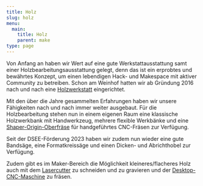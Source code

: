 ```yaml
---
title: Holz
slug: holz
menu: 
  main:
    title: Holz
    parent: make
type: page
---
```


Von Anfang an haben wir Wert auf eine gute Werkstattausstattung samt einer Holzbearbeitungsausstattung gelegt, denn das ist ein erprobtes und bewährtes Konzept, um einen lebendigen Hack- und Makespace mit aktiver Community zu betreiben. Schon am Weinhof hatten wir ab Gründung 2016 nach und nach eine [Holzwerkstatt](https://wiki.temporaerhaus.de/holzwerkstatt) eingerichtet. 

Mit den über die Jahre gesammelten Erfahrungen haben wir unsere Fähigkeiten nach und nach immer weiter ausgebaut. Für die Holzbearbeitung stehen nun in einem eigenen Raum eine klassische Holzwerkbank mit Handwerkzeug, mehrere flexible Werkbänke und eine [Shaper-Origin-Oberfräse](https://www.shapertools.com/de-de/origin) für handgeführtes CNC-Fräsen zur Verfügung.

Seit der DSEE-Förderung 2023 haben wir zudem nun wieder eine gute Bandsäge, eine Formatkreissäge und einen Dicken- und Abrichthobel zur Verfügung.

Zudem gibt es im Maker-Bereich die Möglichkeit kleineres/flacheres Holz auch mit dem [Lasercutter](https://wiki.temporaerhaus.de/lasercutter) zu schneiden und zu gravieren und der [Desktop-CNC-Maschine](https://wiki.temporaerhaus.de/cnc) zu fräsen.

